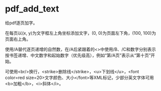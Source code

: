 # pdf_add_text
给pdf逐页加字。

在每页以(x, y)为文字框左上角坐标添加文字，(0, 0)为页面左下角，(100, 100)为页面右上角。

使用/A替代逐页递增的自然数，在/A后紧跟着的<>中使用/B、/C和数字分别表示按书签递增、中文数字和起始数字（优先级高），例如“第/A</C10>页”表示从“第十页”开始。

可使用<br\/>换行，\<strike>删除线<\/strike>，\<u>下划线<\/u>，\<font color=red size=20>文字颜色、大小<\/font>等XML标记，少部分英文字体可用\<b>加粗<\/b>，\<i>斜体<\/i>。
